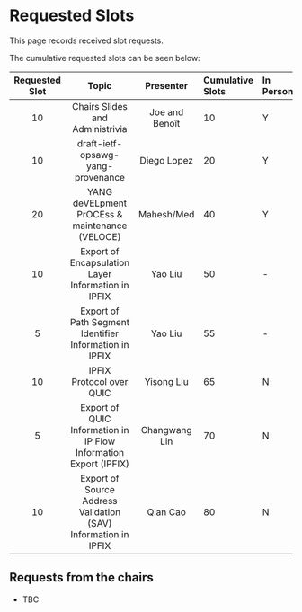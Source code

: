# Requested Slots

This page records received slot requests. 

The cumulative requested slots can be seen below:

| Requested Slot          | Topic              |  Presenter | Cumulative Slots   | In Person?   | Adopted?  | Discussed? | Granted Status|
|:-------------:|:-----------------:|:-----:|:----------------|:--------|:--------|:--------|:--------|
| 10  | Chairs Slides and Administrivia | Joe and Benoît | 10 | Y | N/A | N/A | Y |
| 10  | draft-ietf-opsawg-yang-provenance | Diego Lopez | 20 | Y | Y | Y |   |
| 20  | YANG deVELpment PrOCEss & maintenance (VELOCE) | Mahesh/Med | 40 | Y | N | Y | - |
| 10  | Export of Encapsulation Layer Information in IPFIX |Yao Liu | 50 | - | Y | Y | - |
| 5   | Export of Path Segment Identifier Information in IPFIX |Yao Liu | 55 | - | Y | Y | - |
| 10  | IPFIX Protocol over QUIC | Yisong Liu | 65 | N | N | Y | - |
| 5   | Export of QUIC Information in IP Flow Information Export (IPFIX) | Changwang Lin | 70 | N | N | Y | - |
| 10  | Export of Source Address Validation (SAV) Information in IPFIX | Qian Cao | 80 | N | N | N | - |


## Requests from the chairs

* TBC
